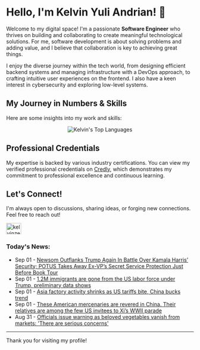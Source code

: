 # Hello, I'm Kelvin Yuli Andrian! 👋

Welcome to my digital space! I'm a passionate **Software Engineer** who thrives on building and collaborating to create meaningful technological solutions. For me, software development is about solving problems and adding value, and I believe that collaboration is key to achieving great things.

I enjoy the diverse journey within the tech world, from designing efficient backend systems and managing infrastructure with a DevOps approach, to crafting intuitive user experiences on the frontend. I also have a keen interest in cybersecurity and exploring low-level systems.

## My Journey in Numbers & Skills

Here are some insights into my work and skills:

<p align="center">
  <img src="https://github-readme-stats.vercel.app/api/top-langs/?username=kelvinzer0&layout=compact&theme=radical" alt="Kelvin's Top Languages" />
</p>

## Professional Credentials

My expertise is backed by various industry certifications. You can view my verified professional credentials on [Credly](https://www.credly.com/users/kelvin-yuli-andrian/badges), which demonstrates my commitment to professional excellence and continuous learning.

## Let's Connect!

I'm always open to discussions, sharing ideas, or forging new connections. Feel free to reach out!

<p align="left">
    <a href="https://linkedin.com/in/kelvinzero" target="blank"><img align="center" src="https://cdn.jsdelivr.net/npm/simple-icons@3.0.1/icons/linkedin.svg" alt="kelvinzero" height="30" width="40" /></a>
</p>

### Today's News:

<!-- feed start -->
- Sep 01 - [Newsom Outflanks Trump Again In Battle Over Kamala Harris’ Security; POTUS Takes Away Ex-VP’s Secret Service Protection Just Before Book Tour](https://www.yahoo.com/news/articles/newsom-outflanks-trump-again-battle-031833147.html)
- Sep 01 - [1.2M immigrants are gone from the US labor force under Trump, preliminary data shows](https://www.yahoo.com/news/articles/1-2m-immigrants-gone-us-031148921.html)
- Sep 01 - [Asia factory activity shrinks as US tariffs bite, China bucks trend](https://finance.yahoo.com/news/asia-factory-activity-shrinks-us-030630317.html)
- Sep 01 - [These American mercenaries are revered in China. Their relatives are among the few US invitees to Xi’s WWII parade](https://www.yahoo.com/news/articles/american-mercenaries-revered-china-relatives-003559180.html)
- Aug 31 - [Officials issue warning as beloved vegetables vanish from markets: 'There are serious concerns'](https://www.yahoo.com/news/articles/officials-issue-warning-beloved-vegetables-234500347.html)
<!-- feed end -->

---

Thank you for visiting my profile!
